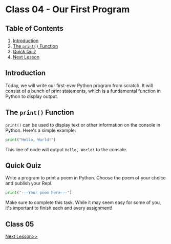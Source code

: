 # Class 04 - Our First Program

## Table of Contents
1. [Introduction](#introduction)
2. [The `print()` Function](#the-print-function)
3. [Quick Quiz](#quick-quiz)
4. [Next Lesson](#next-lesson)

## Introduction
Today, we will write our first-ever Python program from scratch. It will consist of a bunch of print statements, which is a fundamental function in Python to display output.

## The `print()` Function
`print()` can be used to display text or other information on the console in Python. Here's a simple example:

```python
print("Hello, World!")
```

This line of code will output `Hello, World!` to the console.

## Quick Quiz
Write a program to print a poem in Python. Choose the poem of your choice and publish your Repl.

```python
print("---Your poem here---")
```

Make sure to complete this task. While it may seem easy for some of you, it's important to finish each and every assignment!

## Class 05
[Next Lesson>>](https://github.com/EngineerAbdulQadir/Learning-Python-Programming-Language/blob/main/Class%2005/Readme.md)